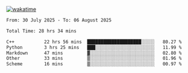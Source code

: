 [![wakatime](https://wakatime.com/badge/user/ef685785-b2de-4416-b5c6-df540c453238.svg)](https://wakatime.com/@ef685785-b2de-4416-b5c6-df540c453238)

<!--START_SECTION:waka-->

```txt
From: 30 July 2025 - To: 06 August 2025

Total Time: 28 hrs 34 mins

C++           22 hrs 56 mins  ████████████████████░░░░░   80.27 %
Python        3 hrs 25 mins   ███░░░░░░░░░░░░░░░░░░░░░░   11.99 %
Markdown      47 mins         ▓░░░░░░░░░░░░░░░░░░░░░░░░   02.80 %
Other         33 mins         ▒░░░░░░░░░░░░░░░░░░░░░░░░   01.96 %
Scheme        16 mins         ▒░░░░░░░░░░░░░░░░░░░░░░░░   00.97 %
```

<!--END_SECTION:waka-->
